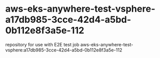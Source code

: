 # aws-eks-anywhere-test-vsphere-a17db985-3cce-42d4-a5bd-0b112e8f3a5e-112
repository for use with E2E test job aws-eks-anywhere-test-vsphere:a17db985-3cce-42d4-a5bd-0b112e8f3a5e-112
